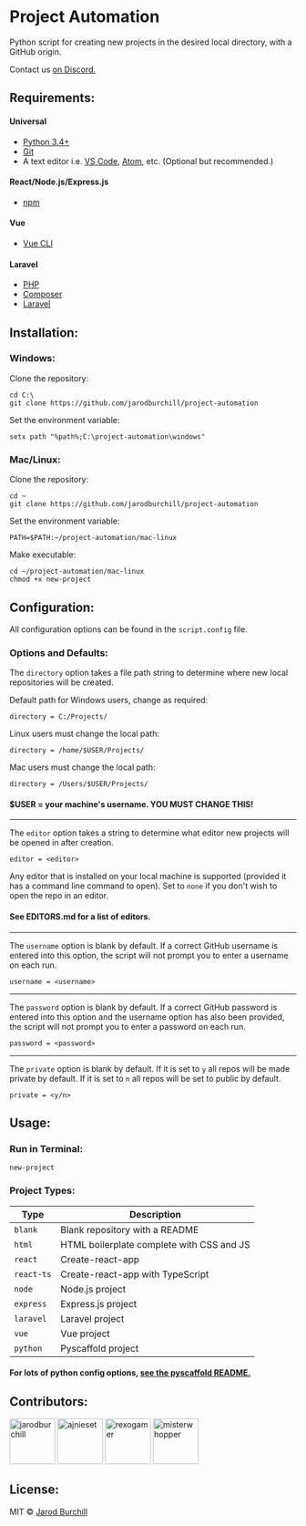 # Project Automation

Python script for creating new projects in the desired local directory, with a GitHub origin.

Contact us [on Discord.](https://discord.gg/eqWstJu)

## Requirements:

#### Universal

- [Python 3.4+](https://www.python.org/downloads/)
- [Git](https://git-scm.com/downloads)
- A text editor i.e. [VS Code](https://code.visualstudio.com/), [Atom](https://atom.io/), etc. (Optional but recommended.)

#### React/Node.js/Express.js

- [npm](https://nodejs.org/)

#### Vue

- [Vue CLI](https://cli.vuejs.org/guide/installation.html)

#### Laravel

- [PHP](https://www.php.net/manual/en/install.php)
- [Composer](https://getcomposer.org/)
- [Laravel](https://laravel.com/docs/5.8/installation)

## Installation:

### Windows:

Clone the repository:

```
cd C:\
git clone https://github.com/jarodburchill/project-automation
```

Set the environment variable:

```
setx path "%path%;C:\project-automation\windows"
```

### Mac/Linux:

Clone the repository:

```
cd ~
git clone https://github.com/jarodburchill/project-automation
```

Set the environment variable:

```
PATH=$PATH:~/project-automation/mac-linux
```

Make executable:

```
cd ~/project-automation/mac-linux
chmod +x new-project
```

## Configuration:

All configuration options can be found in the `script.config` file.

### Options and Defaults:

The `directory` option takes a file path string to determine where new local repositories will be created.

Default path for Windows users, change as required:

```
directory = C:/Projects/
```

Linux users must change the local path:

```
directory = /home/$USER/Projects/
```

Mac users must change the local path:

```
directory = /Users/$USER/Projects/
```

#### \$USER = your machine's username. YOU MUST CHANGE THIS!

---

The `editor` option takes a string to determine what editor new projects will be opened in after creation.

```
editor = <editor>
```

Any editor that is installed on your local machine is supported (provided it has a command line command to open). Set to `none` if you don't wish to open the repo in an editor.

#### See EDITORS.md for a list of editors.

---

The `username` option is blank by default. If a correct GitHub username is entered into this option, the script will not prompt you to enter a username on each run.

```
username = <username>
```

---

The `password` option is blank by default. If a correct GitHub password is entered into this option and the username option has also been provided, the script will not prompt you to enter a password on each run.

```
password = <password>
```

---

The `private` option is blank by default. If it is set to `y` all repos will be made private by default. If it is set to `n` all repos will be set to public by default.

```
private = <y/n>
```

## Usage:

### Run in Terminal:

```
new-project
```

### Project Types:

| Type          | Description           |
| ------------- | --------------------- |
| `blank` | Blank repository with a README |
| `html` | HTML boilerplate complete with CSS and JS |
| `react` | Create-react-app |
| `react-ts` | Create-react-app with TypeScript |
| `node` | Node.js project |
| `express` | Express.js project |
| `laravel` | Laravel project |
| `vue` | Vue project |
| `python` | Pyscaffold project |

#### For lots of python config options, [see the pyscaffold README.](https://github.com/pyscaffold/pyscaffold#configuration--packaging)

## Contributors:

<a href="https://github.com/jarodburchill"><img src="https://avatars.githubusercontent.com/u/37840393?v=3" title="jarodburchill" width="80" height="80"></a>
<a href="https://github.com/ajnieset"><img src="https://avatars.githubusercontent.com/u/40476295?v=3" title="ajnieset" width="80" height="80"></a>
<a href="https://github.com/rexogamer"><img src="https://avatars.githubusercontent.com/u/42586271?v=3" title="rexogamer" width="80" height="80"></a>
<a href="https://github.com/misterwhopper"><img src="https://avatars.githubusercontent.com/u/25962309?v=3" title="misterwhopper" width="80" height="80"></a>

## License:

MIT © [Jarod Burchill](http://burchilldevelopment.com)
